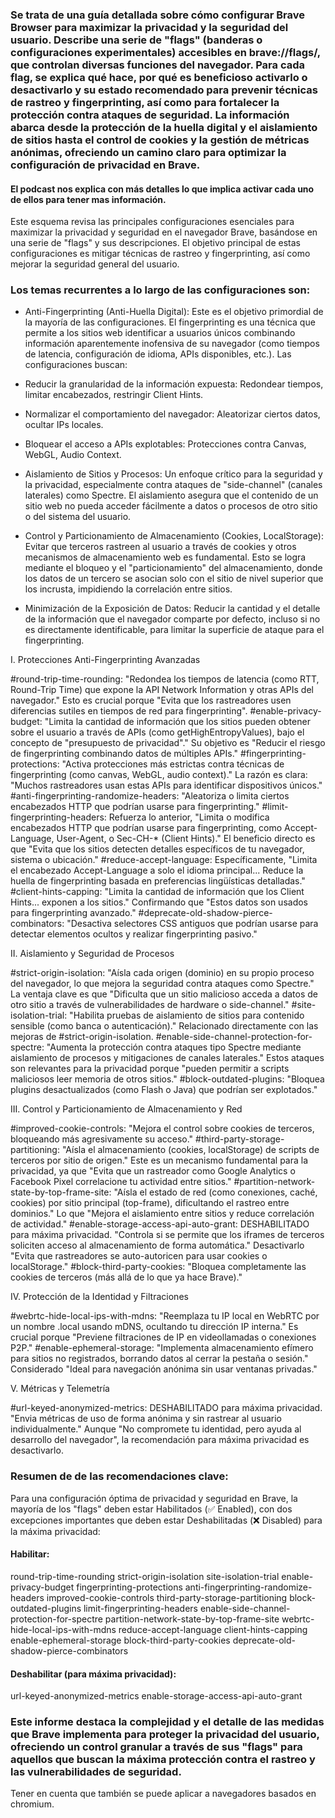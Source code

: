 ### Se trata de una guía detallada sobre cómo configurar Brave Browser para maximizar la privacidad y la seguridad del usuario. Describe una serie de "flags" (banderas o configuraciones experimentales) accesibles en brave://flags/, que controlan diversas funciones del navegador. Para cada flag, se explica qué hace, por qué es beneficioso activarlo o desactivarlo y su estado recomendado para prevenir técnicas de rastreo y fingerprinting, así como para fortalecer la protección contra ataques de seguridad. La información abarca desde la protección de la huella digital y el aislamiento de sitios hasta el control de cookies y la gestión de métricas anónimas, ofreciendo un camino claro para optimizar la configuración de privacidad en Brave. 

#### El podcast nos explica con más detalles lo que implica activar cada uno de ellos para tener mas información.

Este esquema revisa las principales configuraciones esenciales para maximizar la privacidad y seguridad en el navegador Brave, basándose en una serie de "flags" y sus descripciones. El objetivo principal de estas configuraciones es mitigar técnicas de rastreo y fingerprinting, así como mejorar la seguridad general del usuario.

### Los temas recurrentes a lo largo de las configuraciones son:

- Anti-Fingerprinting (Anti-Huella Digital): Este es el objetivo primordial de la mayoría de las configuraciones. El fingerprinting es una técnica que permite a los sitios web identificar a usuarios únicos combinando información aparentemente inofensiva de su navegador (como tiempos de latencia, configuración de idioma, APIs disponibles, etc.). Las configuraciones buscan:

- Reducir la granularidad de la información expuesta: Redondear tiempos, limitar encabezados, restringir Client Hints.

- Normalizar el comportamiento del navegador: Aleatorizar ciertos datos, ocultar IPs locales.

- Bloquear el acceso a APIs explotables: Protecciones contra Canvas, WebGL, Audio Context.

- Aislamiento de Sitios y Procesos: Un enfoque crítico para la seguridad y la privacidad, especialmente contra ataques de "side-channel" (canales laterales) como Spectre. El aislamiento asegura que el contenido de un sitio web no pueda acceder fácilmente a datos o procesos de otro sitio o del sistema del usuario.

- Control y Particionamiento de Almacenamiento (Cookies, LocalStorage): Evitar que terceros rastreen al usuario a través de cookies y otros mecanismos de almacenamiento web es fundamental. Esto se logra mediante el bloqueo y el "particionamiento" del almacenamiento, donde los datos de un tercero se asocian solo con el sitio de nivel superior que los incrusta, impidiendo la correlación entre sitios.

- Minimización de la Exposición de Datos: Reducir la cantidad y el detalle de la información que el navegador comparte por defecto, incluso si no es directamente identificable, para limitar la superficie de ataque para el fingerprinting.

I. Protecciones Anti-Fingerprinting Avanzadas

#round-trip-time-rounding: "Redondea los tiempos de latencia (como RTT, Round-Trip Time) que expone la API Network Information y otras APIs del navegador." Esto es crucial porque "Evita que los rastreadores usen diferencias sutiles en tiempos de red para fingerprinting".
#enable-privacy-budget: "Limita la cantidad de información que los sitios pueden obtener sobre el usuario a través de APIs (como getHighEntropyValues), bajo el concepto de "presupuesto de privacidad"." Su objetivo es "Reducir el riesgo de fingerprinting combinando datos de múltiples APIs."
#fingerprinting-protections: "Activa protecciones más estrictas contra técnicas de fingerprinting (como canvas, WebGL, audio context)." La razón es clara: "Muchos rastreadores usan estas APIs para identificar dispositivos únicos."
#anti-fingerprinting-randomize-headers: "Aleatoriza o limita ciertos encabezados HTTP que podrían usarse para fingerprinting."
#limit-fingerprinting-headers: Refuerza lo anterior, "Limita o modifica encabezados HTTP que podrían usarse para fingerprinting, como Accept-Language, User-Agent, o Sec-CH-* (Client Hints)." El beneficio directo es que "Evita que los sitios detecten detalles específicos de tu navegador, sistema o ubicación."
#reduce-accept-language: Específicamente, "Limita el encabezado Accept-Language a solo el idioma principal... Reduce la huella de fingerprinting basada en preferencias lingüísticas detalladas."
#client-hints-capping: "Limita la cantidad de información que los Client Hints... exponen a los sitios." Confirmando que "Estos datos son usados para fingerprinting avanzado."
#deprecate-old-shadow-pierce-combinators: "Desactiva selectores CSS antiguos que podrían usarse para detectar elementos ocultos y realizar fingerprinting pasivo."

II. Aislamiento y Seguridad de Procesos

#strict-origin-isolation: "Aísla cada origen (dominio) en su propio proceso del navegador, lo que mejora la seguridad contra ataques como Spectre." La ventaja clave es que "Dificulta que un sitio malicioso acceda a datos de otro sitio a través de vulnerabilidades de hardware o side-channel."
#site-isolation-trial: "Habilita pruebas de aislamiento de sitios para contenido sensible (como banca o autenticación)." Relacionado directamente con las mejoras de #strict-origin-isolation.
#enable-side-channel-protection-for-spectre: "Aumenta la protección contra ataques tipo Spectre mediante aislamiento de procesos y mitigaciones de canales laterales." Estos ataques son relevantes para la privacidad porque "pueden permitir a scripts maliciosos leer memoria de otros sitios."
#block-outdated-plugins: "Bloquea plugins desactualizados (como Flash o Java) que podrían ser explotados."

III. Control y Particionamiento de Almacenamiento y Red

#improved-cookie-controls: "Mejora el control sobre cookies de terceros, bloqueando más agresivamente su acceso."
#third-party-storage-partitioning: "Aísla el almacenamiento (cookies, localStorage) de scripts de terceros por sitio de origen." Este es un mecanismo fundamental para la privacidad, ya que "Evita que un rastreador como Google Analytics o Facebook Pixel correlacione tu actividad entre sitios."
#partition-network-state-by-top-frame-site: "Aísla el estado de red (como conexiones, caché, cookies) por sitio principal (top-frame), dificultando el rastreo entre dominios." Lo que "Mejora el aislamiento entre sitios y reduce correlación de actividad."
#enable-storage-access-api-auto-grant: DESHABILITADO para máxima privacidad. "Controla si se permite que los iframes de terceros soliciten acceso al almacenamiento de forma automática." Desactivarlo "Evita que rastreadores se auto-autoricen para usar cookies o localStorage."
#block-third-party-cookies: "Bloquea completamente las cookies de terceros (más allá de lo que ya hace Brave)."

IV. Protección de la Identidad y Filtraciones

#webrtc-hide-local-ips-with-mdns: "Reemplaza tu IP local en WebRTC por un nombre .local usando mDNS, ocultando tu dirección IP interna." Es crucial porque "Previene filtraciones de IP en videollamadas o conexiones P2P."
#enable-ephemeral-storage: "Implementa almacenamiento efímero para sitios no registrados, borrando datos al cerrar la pestaña o sesión." Considerado "Ideal para navegación anónima sin usar ventanas privadas."

V. Métricas y Telemetría

#url-keyed-anonymized-metrics: DESHABILITADO para máxima privacidad. "Envia métricas de uso de forma anónima y sin rastrear al usuario individualmente." Aunque "No compromete tu identidad, pero ayuda al desarrollo del navegador", la recomendación para máxima privacidad es desactivarlo.

### Resumen de de las recomendaciones clave:

Para una configuración óptima de privacidad y seguridad en Brave, la mayoría de los "flags" deben estar Habilitados (✅ Enabled), con dos excepciones importantes que deben estar Deshabilitadas (❌ Disabled) para la máxima privacidad:

#### Habilitar:
round-trip-time-rounding
strict-origin-isolation
site-isolation-trial
enable-privacy-budget
fingerprinting-protections
anti-fingerprinting-randomize-headers
improved-cookie-controls
third-party-storage-partitioning
block-outdated-plugins
limit-fingerprinting-headers
enable-side-channel-protection-for-spectre
partition-network-state-by-top-frame-site
webrtc-hide-local-ips-with-mdns
reduce-accept-language
client-hints-capping
enable-ephemeral-storage
block-third-party-cookies
deprecate-old-shadow-pierce-combinators

#### Deshabilitar (para máxima privacidad):
url-keyed-anonymized-metrics
enable-storage-access-api-auto-grant

### Este informe destaca la complejidad y el detalle de las medidas que Brave implementa para proteger la privacidad del usuario, ofreciendo un control granular a través de sus "flags" para aquellos que buscan la máxima protección contra el rastreo y las vulnerabilidades de seguridad.
Tener en cuenta que también se puede aplicar a navegadores basados en chromium.
